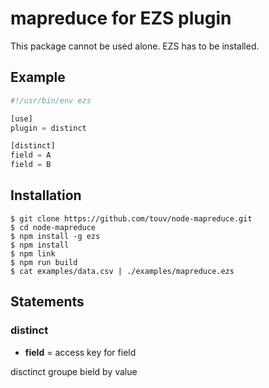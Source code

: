 # mapreduce for EZS plugin

This package cannot be used alone. EZS has to be installed.

## Example

```js
#!/usr/bin/env ezs

[use]
plugin = distinct 

[distinct]
field = A
field = B

```

## Installation

    $ git clone https://github.com/touv/node-mapreduce.git
    $ cd node-mapreduce
    $ npm install -g ezs
    $ npm install
    $ npm link
    $ npm run build 
    $ cat examples/data.csv | ./examples/mapreduce.ezs


## Statements


<a id="distinct"></a>
### distinct
-  **field** = access key for field

disctinct groupe bield by value

